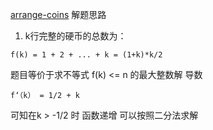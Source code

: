 [arrange-coins](https://leetcode.com/problems/arranging-coins/)
解题思路
1. k行完整的硬币的总数为：
```
f(k) = 1 + 2 + ... + k = (1+k)*k/2 
```
题目等价于求不等式 f(k) <= n 的最大整数解
导数
```
f‘（k） = 1/2 + k
```
可知在k > -1/2 时 函数递增 可以按照二分法求解